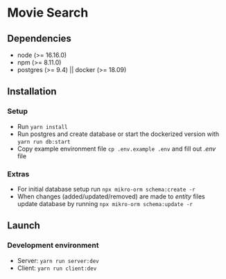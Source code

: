 # Movie Search

## Dependencies
- node (>= 16.16.0)
- npm (>= 8.11.0)
- postgres (>= 9.4) || docker (>= 18.09)


## Installation
### Setup
- Run `yarn install`
- Run postgres and create database or start the dockerized version with `yarn run db:start`
- Copy example environment file `cp .env.example .env` and fill out *.env* file

### Extras
- For initial database setup run `npx mikro-orm schema:create -r`
- When changes (added/updated/removed) are made to _entity_ files update database by running `npx mikro-orm schema:update -r`

## Launch
### Development environment
- Server: `yarn run server:dev`
- Client: `yarn run client:dev`
